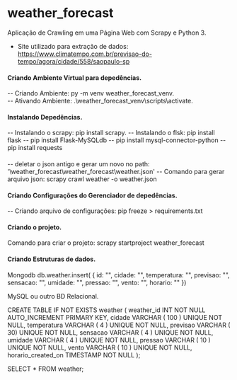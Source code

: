 # weather_forecast
Aplicação de Crawling em uma Página Web com Scrapy e Python 3.

* Site utilizado para extração de dados: https://www.climatempo.com.br/previsao-do-tempo/agora/cidade/558/saopaulo-sp


#### Criando Ambiente Virtual para depedências.
-- Criando Ambiente: py -m venv weather_forecast_venv.   
-- Ativando Ambiente: .\weather_forecast_venv\scripts\activate.

#### Instalando Depedências.
-- Instalando o scrapy: pip install scrapy.
-- Instalando o flsk: pip install flask
-- pip install Flask-MySQLdb
-- pip install mysql-connector-python
-- pip install requests

####
-- deletar o json antigo e gerar um novo no path: '\weather_forecast\weather_forecast\weather.json'
-- Comando para gerar arquivo json: scrapy crawl weather -o weather.json 


#### Criando Configurações do Gerenciador de depedências.
-- Criando arquivo de configurações: pip freeze > requirements.txt

#### Criando o projeto.
Comando para criar o projeto: scrapy startproject weather_forecast

#### Criando Estruturas de dados.
Mongodb
db.weather.insert(
{
    id: "", 
    cidade: "",
    temperatura: "",
    previsao: "",
    sensacao: "",
    umidade: "",
    pressao: "",
    vento:  "",
    horario: ""
})

MySQL ou outro BD Relacional.

CREATE TABLE IF NOT EXISTS weather (
    weather_id INT NOT NULL AUTO_INCREMENT PRIMARY KEY,
	cidade VARCHAR ( 100 ) UNIQUE NOT NULL,
    temperatura VARCHAR ( 4 ) UNIQUE NOT NULL,
    previsao VARCHAR ( 30) UNIQUE NOT NULL,
    sensacao VARCHAR ( 4 ) UNIQUE NOT NULL,
    umidade VARCHAR ( 4 ) UNIQUE NOT NULL,
    pressao VARCHAR ( 10 ) UNIQUE NOT NULL,
    vento VARCHAR ( 10 ) UNIQUE NOT NULL,
	horario_created_on TIMESTAMP NOT NULL
);

SELECT * FROM weather;









